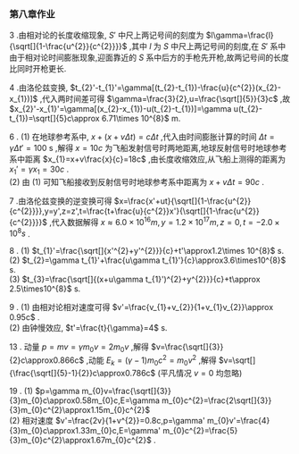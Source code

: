 ### 第八章作业

3 .由相对论的长度收缩现象, $S'$ 中尺上两记号间的刻度为 $l\gamma=\frac{l}{\sqrt[]{1-\frac{u^{2}}{c^{2}}}}$ ,其中 $l$ 为 $S$ 中尺上两记号间的刻度,在 $S'$ 系中由于相对论时间膨胀现象,迎面靠近的 $S$ 系中后方的手枪先开枪,故两记号间的长度比同时开枪更长.

4 .由洛伦兹变换, $t_{2}'-t_{1}'=\gamma[(t_{2}-t_{1})-\frac{u}{c^{2}}(x_{2}-x_{1})]$ ,代入两时间差可得 $\gamma=\frac{3}{2},u=\frac{\sqrt[]{5}}{3}c$ ,故 $x_{2}'-x_{1}'=\gamma[(x_{2}-x_{1})-u(t_{2}-t_{1})]=\gamma u(t_{2}-t_{1})=\sqrt[]{5}c\approx 6.71\times 10^{8}$ m.

6 . (1) 在地球参考系中, $x+(x+v\Delta t)=c\Delta t$ ,代入由时间膨胀计算的时间 $\Delta t=\gamma \Delta t'=100$ s ,解得 $x=10c$ 为飞船发射信号时两地距离,地球反射信号时地球参考系中距离 $x_{1}=x+v\frac{x}{c}=18c$ ,由长度收缩效应,从飞船上测得的距离为 $x_{1}'=\gamma x_{1}=30c$ .
    \
    (2) 由 (1) 可知飞船接收到反射信号时地球参考系中距离为 $x+v\Delta t=90c$ .

7 .由洛伦兹变换的逆变换可得 $x=\frac{x'+ut}{\sqrt[]{1-\frac{u^{2}}{c^{2}}}},y=y',z=z',t=\frac{t+\frac{u}{c^{2}}x'}{\sqrt[]{1-\frac{u^{2}}{c^{2}}}}$ ,代入数据解得 $x\approx 6.0\times10^{16}m,y=1.2\times10^{17}m,z=0,t=-2.0\times 10^{8}s$ .

8 . (1) $t_{1}'=\frac{\sqrt[]{x'^{2}+y'^{2}}}{c}+t'\approx1.2\times 10^{8}$ s.
    \
    (2) $t_{2}=\gamma t_{1}'+\frac{u\gamma t_{1}'}{c}\approx3.6\times10^{8}$ s.
    \
    (3) $t_{3}=\frac{\sqrt[]{(x+u\gamma t_{1}')^{2}+y^{2}}}{c}+t\approx 2.5\times10^{8}$ s.

9 . (1) 由相对论相对速度可得 $v'=\frac{v_{1}+v_{2}}{1+v_{1}v_{2}}\approx 0.95c$ .
    \
    (2) 由钟慢效应, $t'=\frac{t}{\gamma}=4$ s.

13 . 动量 $p=mv=\gamma m_{0}v=2m_{0}v$ ,解得 $v=\frac{\sqrt[]{3}}{2}c\approx0.866c$ ,动能 $E_{k}=(\gamma-1)m_{0}c^{2}=m_{0}v^{2}$ ,解得 $v=\sqrt[]{\frac{\sqrt[]{5}-1}{2}}c\approx0.786c$ (平凡情况 $v=0$ 均忽略)

19 . (1) $p=\gamma m_{0}v=\frac{\sqrt[]{3}}{3}m_{0}c\approx0.58m_{0}c,E=\gamma m_{0}c^{2}=\frac{2\sqrt[]{3}}{3}m_{0}c^{2}\approx1.15m_{0}c^{2}$ 
    \
    (2) 相对速度 $v'=\frac{2v}{1+v^{2}}=0.8c,p=\gamma' m_{0}v'=\frac{4}{3}m_{0}c\approx1.33m_{0}c,E=\gamma' m_{0}c^{2}=\frac{5}{3}m_{0}c^{2}\approx1.67m_{0}c^{2}$ .